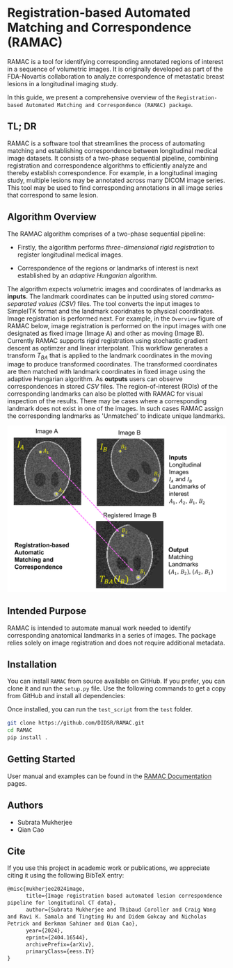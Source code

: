 # **Registration-based Automated Matching and Correspondence (RAMAC)** 

RAMAC is a tool for identifying corresponding annotated regions of interest in a sequence of volumetric images. It is originally developed as part of the FDA-Novartis collaboration to analyze correspondence of metastatic breast lesions in a longitudinal imaging study.

In this guide, we present a comprehensive overview of the `Registration-based Automated Matching and Correspondence (RAMAC) package`.

## TL; DR

RAMAC is a software tool that streamlines the process of automating matching and establishing correspondence between longitudinal medical image datasets. It consists of a two-phase sequential pipeline, combining registration and correspondence algorithms to efficiently analyze and thereby establish correspondence. For example, in a longitudinal imaging study, multiple lesions may be annotated across many DICOM image series. This tool may be used to find corresponding annotations in all image series that correspond to same lesion.

## Algorithm Overview

The RAMAC algorithm comprises of a two-phase sequential pipeline:
- Firstly, the algorithm performs *three-dimensional rigid registration* to register longitudinal medical images.

- Correspondence of the regions or landmarks of interest is next established by an *adaptive Hungarian* algorithm.

The algorithm expects volumetric images and coordinates of landmarks as **inputs**. The landmark coordinates can be inputted using stored _comma-separated values (CSV)_ files. The tool converts the input images to SimpleITK format and the landmark cooridnates to physical coordinates. Image registration is performed next.
For example, in the `Overview` figure of RAMAC below, image registration is performed on the input images with one designated as fixed image (Image A) and other as moving (Image B). Currently RAMAC supports rigid registration using stochastic gradient descent as optimzer and linear interpolant. This workflow generates a transform $T_{BA}$ that is applied to the landmark coordinates in the moving image to produce transformed coordinates. The transformed coordinates are then matched with landmark coordinates in fixed image using the adaptive Hungarian algorithm. As **outputs** users can observe correspondences in stored _CSV_ files. The region-of-interest (ROIs) of the corresponding landmarks can also be plotted with RAMAC for visual inspection of the results. There may be cases where a corresponding landmark does not exist in one of the images. In such cases RAMAC assign the corresponding landmarks as 'Unmatched' to indicate unique landmarks. 

![Overview](ramac_overview.png)

## Intended Purpose

RAMAC is intended to automate manual work needed to identify corresponding anatomical landmarks in a series of images. The package relies solely on image registration and does not require additional metadata.

## Installation

You can install `RAMAC` from source available on GitHub. If you prefer, you can clone it and run the `setup.py` file. Use the following commands to get a copy from GitHub and install all dependencies:

Once installed, you can run the `test_script` from the `test` folder.

```bash
git clone https://github.com/DIDSR/RAMAC.git
cd RAMAC
pip install .
```

## Getting Started

User manual and examples can be found in the [RAMAC Documentation](https://ramac.readthedocs.io/en/latest/) pages.

## Authors
- Subrata Mukherjee
- Qian Cao

## Cite

If you use this project in academic work or publications, we appreciate citing it using the following BibTeX entry:

```
@misc{mukherjee2024image,
      title={Image registration based automated lesion correspondence pipeline for longitudinal CT data}, 
      author={Subrata Mukherjee and Thibaud Coroller and Craig Wang and Ravi K. Samala and Tingting Hu and Didem Gokcay and Nicholas Petrick and Berkman Sahiner and Qian Cao},
      year={2024},
      eprint={2404.16544},
      archivePrefix={arXiv},
      primaryClass={eess.IV}
}
```
